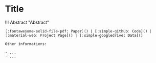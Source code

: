 # Title

!!! Abstract "Abstract"

    [:fontawesome-solid-file-pdf: Paper]() | [:simple-github: Code]() | [:material-web: Project Page]() | [:simple-googledrive: Data]()
 
    Other informations:

    - ...
    - ...

